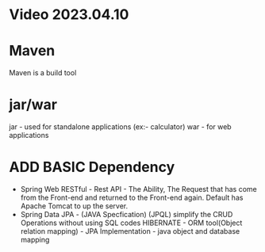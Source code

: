 # Video 2023.04.10
# Maven
  Maven is a build tool
# jar/war 
  jar - used for standalone applications (ex:- calculator)
  war - for web applications

# ADD BASIC Dependency
  * Spring Web
      RESTful - Rest API - The Ability, The Request that has come from the Front-end       and returned to the Front-end again.
      Default has Apache Tomcat to up the server.
  * Spring Data JPA - (JAVA Specfication) (JPQL)
    simplify the CRUD Operations without using SQL codes
    HIBERNATE - ORM tool(Object relation mapping) - JPA Implementation - java object and database mapping   
